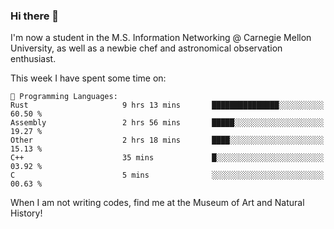 ### Hi there 👋

I'm now a student in the M.S. Information Networking @ Carnegie Mellon University, as well as a newbie chef and astronomical observation enthusiast. 



<!--START_SECTION:waka-->
This week I have spent some time on: 

```text
💬 Programming Languages: 
Rust                     9 hrs 13 mins       ███████████████░░░░░░░░░░   60.50 % 
Assembly                 2 hrs 56 mins       █████░░░░░░░░░░░░░░░░░░░░   19.27 % 
Other                    2 hrs 18 mins       ████░░░░░░░░░░░░░░░░░░░░░   15.13 % 
C++                      35 mins             █░░░░░░░░░░░░░░░░░░░░░░░░   03.92 % 
C                        5 mins              ░░░░░░░░░░░░░░░░░░░░░░░░░   00.63 % 
```


<!--END_SECTION:waka-->

When I am not writing codes, find me at the Museum of Art and Natural History!

